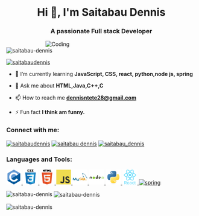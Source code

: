 <h1 align="center">Hi 👋, I'm Saitabau Dennis</h1>
<h3 align="center">A passionate Full stack Developer</h3>
<img align="right" alt="Coding" width="400" src="https://th.bing.com/th/id/R.c0d1b11e54c2b07f7353dd160e8ba80d?rik=BH2sjO5Vy1%2fC%2fg&pid=ImgRaw&r=0">

<p align="left"> <img src="https://komarev.com/ghpvc/?username=saitabau-dennis&label=Profile%20views&color=0e75b6&style=flat" alt="saitabau-dennis" /> </p>

<p align="left"> <a href="https://twitter.com/saitabaudennis" target="blank"><img src="https://img.shields.io/twitter/follow/saitabaudennis?logo=twitter&style=for-the-badge" alt="saitabaudennis" /></a> </p>

- 🌱 I’m currently learning **JavaScript, CSS, react, python,node js, spring**

- 💬 Ask me about **HTML,Java,C++,C**

- 📫 How to reach me **dennisntete28@gmail.com**

- ⚡ Fun fact **I think am funny.**

<h3 align="left">Connect with me:</h3>
<p align="left">
<a href="https://twitter.com/SaitabauDennis" target="blank"><img align="center" src="https://raw.githubusercontent.com/rahuldkjain/github-profile-readme-generator/master/src/images/icons/Social/twitter.svg" alt="saitabaudennis" height="30" width="40" /></a>
<a href="https://www.linkedin.com/in/saitabau-dennis-115133280?lipi=urn%3Ali%3Apage%3Ad_flagship3_profile_view_base_contact_details%3B7g6oZTtUT7C7hp7ArZvPpw%3D%3D" target="blank"><img align="center" src="https://raw.githubusercontent.com/rahuldkjain/github-profile-readme-generator/master/src/images/icons/Social/linked-in-alt.svg" alt="saitabau dennis" height="30" width="40" /></a>
<a href="https://instagram.com/saitabau_dennis" target="blank"><img align="center" src="https://raw.githubusercontent.com/rahuldkjain/github-profile-readme-generator/master/src/images/icons/Social/instagram.svg" alt="saitabau_dennis" height="30" width="40" /></a>
</p>

<h3 align="left">Languages and Tools:</h3>
<p align="left"> <a href="https://www.cprogramming.com/" target="_blank" rel="noreferrer"> <img src="https://raw.githubusercontent.com/devicons/devicon/master/icons/c/c-original.svg" alt="c" width="40" height="40"/> </a> <a href="https://www.w3schools.com/css/" target="_blank" rel="noreferrer"> <img src="https://raw.githubusercontent.com/devicons/devicon/master/icons/css3/css3-original-wordmark.svg" alt="css3" width="40" height="40"/> </a> <a href="https://www.w3.org/html/" target="_blank" rel="noreferrer"> <img src="https://raw.githubusercontent.com/devicons/devicon/master/icons/html5/html5-original-wordmark.svg" alt="html5" width="40" height="40"/> </a> <a href="https://developer.mozilla.org/en-US/docs/Web/JavaScript" target="_blank" rel="noreferrer"> <img src="https://raw.githubusercontent.com/devicons/devicon/master/icons/javascript/javascript-original.svg" alt="javascript" width="40" height="40"/> </a> <a href="https://www.mysql.com/" target="_blank" rel="noreferrer"> <img src="https://raw.githubusercontent.com/devicons/devicon/master/icons/mysql/mysql-original-wordmark.svg" alt="mysql" width="40" height="40"/> </a> <a href="https://nodejs.org" target="_blank" rel="noreferrer"> <img src="https://raw.githubusercontent.com/devicons/devicon/master/icons/nodejs/nodejs-original-wordmark.svg" alt="nodejs" width="40" height="40"/> </a> <a href="https://www.python.org" target="_blank" rel="noreferrer"> <img src="https://raw.githubusercontent.com/devicons/devicon/master/icons/python/python-original.svg" alt="python" width="40" height="40"/> </a> <a href="https://reactjs.org/" target="_blank" rel="noreferrer"> <img src="https://raw.githubusercontent.com/devicons/devicon/master/icons/react/react-original-wordmark.svg" alt="react" width="40" height="40"/> </a> <a href="https://spring.io/" target="_blank" rel="noreferrer"> <img src="https://www.vectorlogo.zone/logos/springio/springio-icon.svg" alt="spring" width="40" height="40"/> </a> </p>

<p><img align="left" src="https://github-readme-stats.vercel.app/api/top-langs?username=saitabau-dennis&show_icons=true&locale=en&layout=compact" alt="saitabau-dennis" /></p>

<p>&nbsp;<img align="center" src="https://github-readme-stats.vercel.app/api?username=saitabau-dennis&show_icons=true&locale=en" alt="saitabau-dennis" /></p>

<p><img align="center" src="https://github-readme-streak-stats.herokuapp.com/?user=saitabau-dennis&" alt="saitabau-dennis" /></p>
